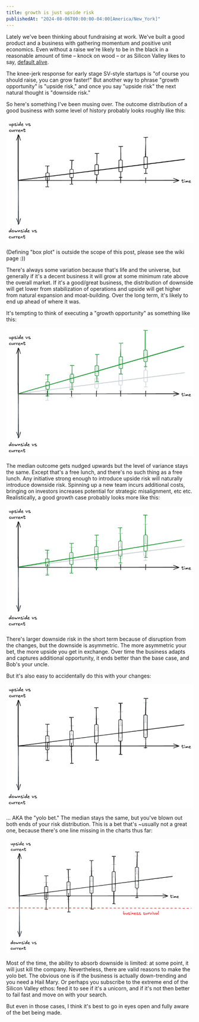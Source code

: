 ```yaml
---
title: growth is just upside risk
publishedAt: "2024-08-06T00:00:00-04:00[America/New_York]"
---
```


Lately we've been thinking about fundraising at work.  We've built a good product and a business with gathering momentum
and positive unit economics.  Even without a raise we're likely to be in the black in a reasonable amount of time –
knock on wood – or as Silicon Valley likes to say, [default alive](https://paulgraham.com/aord.html).

The knee-jerk response for early stage SV-style startups is "of course you should raise, you can grow faster!" But
another way to phrase "growth opportunity" is "upside risk," and once you say "upside risk" the next natural thought is
"downside risk."

So here's something I've been musing over.  The outcome distribution of a good business with some level of history
probably looks roughly like this:

![plot 1](./assets/1.png)

(Defining "box plot" is outside the scope of this post, please see the wiki page :))

There's always some variation because that's life and the universe, but generally if it's a decent business it will grow
at some minimum rate above the overall market.  If it's a good/great business, the distribution of downside will get
lower from stabilization of operations and upside will get higher from natural expansion and moat-building.  Over the
long term, it's likely to end up ahead of where it was.

It's tempting to think of executing a "growth opportunity" as something like this:

![plot 2](./assets/2.png)

The median outcome gets nudged upwards but the level of variance stays the same.  Except that's a free lunch, and
there's no such thing as a free lunch.  Any initiative strong enough to introduce upside risk will naturally introduce
downside risk.  Spinning up a new team incurs additional costs, bringing on investors increases potential for strategic
misalignment, etc etc.  Realistically, a good growth case probably looks more like this:

![plot 3](./assets/3.png)

There's larger downside risk in the short term because of disruption from the changes, but the downside is asymmetric.
The more asymmetric your bet, the more upside you get in exchange.  Over time the business adapts and captures
additional opportunity, it ends better than the base case, and Bob's your uncle.

But it's also easy to accidentally do this with your changes:

![plot 4](./assets/4.png)

... AKA the "yolo bet."  The median stays the same, but you've blown out both ends of your risk distribution.  This is a
bet that's ~usually not a great one, because there's one line missing in the charts thus far:

![plot 5](./assets/5.png)

Most of the time, the ability to absorb downside is limited: at some point, it will just kill the company.
Nevertheless, there are valid reasons to make the yolo bet. The obvious one is if the business is actually down-trending
and you need a Hail Mary.  Or perhaps you subscribe to the extreme end of the Silicon Valley ethos: feed it to see if
it's a unicorn, and if it's not then better to fail fast and move on with your search.

But even in those cases, I think it's best to go in eyes open and fully aware of the bet being made.

